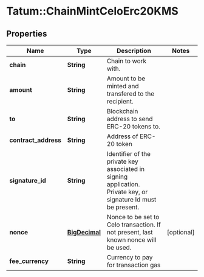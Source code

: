 # Tatum::ChainMintCeloErc20KMS

## Properties
Name | Type | Description | Notes
------------ | ------------- | ------------- | -------------
**chain** | **String** | Chain to work with. | 
**amount** | **String** | Amount to be minted and transfered to the recipient. | 
**to** | **String** | Blockchain address to send ERC-20 tokens to. | 
**contract_address** | **String** | Address of ERC-20 token | 
**signature_id** | **String** | Identifier of the private key associated in signing application. Private key, or signature Id must be present. | 
**nonce** | [**BigDecimal**](BigDecimal.md) | Nonce to be set to Celo transaction. If not present, last known nonce will be used. | [optional] 
**fee_currency** | **String** | Currency to pay for transaction gas | 

